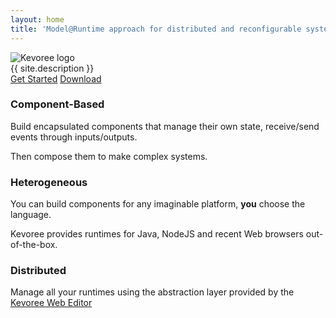 ```yaml
---
layout: home
title: 'Model@Runtime approach for distributed and reconfigurable systems'
---
```

<div class="top-banner">
  <img class="kevoree" src="{{ site.path }}/images/kevoree-gris.png" alt="Kevoree logo" />
  <div class="minitext">{{ site.description }}</div>

  <div class="buttons-unit">
    <a href="/docs/docs.html" class="button">Get Started</a>
    <a href="/download/download.html" class="button">Download</a>
  </div>
</div>
<div class="container">
  <div class="col-md-4">
    <h3>Component-Based</h3>
    <p>Build encapsulated components that manage their own state, receive/send events through inputs/outputs.</p>
    <p>Then compose them to make complex systems.</p>
  </div>
  <div class="col-md-4">
    <h3>Heterogeneous</h3>
    <p>You can build components for any imaginable platform, <strong>you</strong> choose the language.</p>
    <p>Kevoree provides runtimes for Java, NodeJS and recent Web browsers out-of-the-box.</p>
  </div>
  <div class="col-md-4">
    <h3>Distributed</h3>
    <p>Manage all your runtimes using the abstraction layer provided by the <a href="http://editor.kevoree.org" target="_blank">Kevoree Web Editor</a></p>
  </div>
</div>
